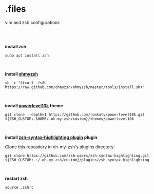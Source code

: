 # .files

vim and zsh configurations

<br>
<br>

**install zsh**

  `sudo apt install zsh`

<br>

**install [ohmyzsh](https://ohmyz.sh/#install)**

  `sh -c "$(curl -fsSL https://raw.github.com/ohmyzsh/ohmyzsh/master/tools/install.sh)"`

<br>

**install [powerlevel10k](https://github.com/romkatv/powerlevel10k) theme**

  `git clone --depth=1 https://github.com/romkatv/powerlevel10k.git ${ZSH_CUSTOM:-$HOME/.oh-my-zsh/custom}/themes/powerlevel10k`

<br>

**install [zsh-syntax-highlighting plugin](https://github.com/zsh-users/zsh-syntax-highlighting/blob/master/INSTALL.md) plugin**

Clone this repository in oh-my-zsh's plugins directory:

  `git clone https://github.com/zsh-users/zsh-syntax-highlighting.git ${ZSH_CUSTOM:-~/.oh-my-zsh/custom}/plugins/zsh-syntax-highlighting`

<br>

**restart zsh**

  `source .zshrc`
